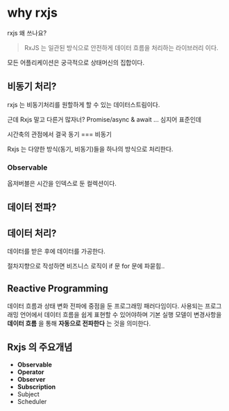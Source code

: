 # why rxjs

rxjs 왜 쓰나요?

> RxJS 는
> 일관된 방식으로
> 안전하게
> 데이터 흐름을
> 처리하는
> 라이브러리 이다.

모든 어플리케이션은 궁극적으로 상태머신의 집합이다.

## 비동기 처리?

rxjs 는 비동기처리를 원할하게 할 수 있는 데이터스트림이다.

근데 Rxjs 말고 다른거 많자너? Promise/async & await ... 심지어 표준인데

시간축의 관점에서 결국 동기 === 비동기

Rxjs 는 다양한 방식(동기, 비동기)들을 하나의 방식으로 처리한다.

### Observable

옵저버블은 시간을 인덱스로 둔 컬렉션이다.

## 데이터 전파?



## 데이터 처리?

데이터를 받은 후에 데이터를 가공한다.

절차지향으로 작성하면 비즈니스 로직이 if 문 for 문에 파묻힘..



## Reactive Programming

데이터 흐름과 상태 변화 전파에 중점을 둔 프로그래밍 패러다임이다.
사용되는 프로그래밍 언어에서 데이터 흐름을 쉽게 표현할 수 있어야하며 기본 실행 모델이 변경사항을 **데이터 흐름** 
을 통해 **자동으로 전파한다** 는 것을 의미한다.

## Rxjs 의 주요개념

* **Observable**
* **Operator**
* **Observer**
* **Subscription**
* Subject
* Scheduler